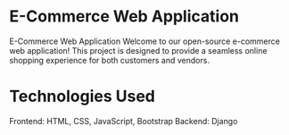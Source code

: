 # E-Commerce Web Application

E-Commerce Web Application  Welcome to our open-source e-commerce web application! This project is designed to provide a seamless online shopping experience for both customers and vendors.

# Technologies Used

Frontend: HTML, CSS, JavaScript, Bootstrap
Backend: Django

